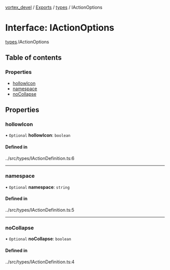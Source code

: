 [vortex_devel](../README.md) / [Exports](../modules.md) / [types](../modules/types.md) / IActionOptions

# Interface: IActionOptions

[types](../modules/types.md).IActionOptions

## Table of contents

### Properties

- [hollowIcon](types.IActionOptions.md#hollowicon)
- [namespace](types.IActionOptions.md#namespace)
- [noCollapse](types.IActionOptions.md#nocollapse)

## Properties

### hollowIcon

• `Optional` **hollowIcon**: `boolean`

#### Defined in

../src/types/IActionDefinition.ts:6

___

### namespace

• `Optional` **namespace**: `string`

#### Defined in

../src/types/IActionDefinition.ts:5

___

### noCollapse

• `Optional` **noCollapse**: `boolean`

#### Defined in

../src/types/IActionDefinition.ts:4
